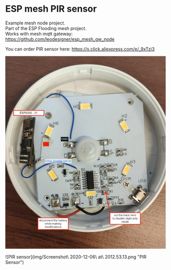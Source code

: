 # ESP mesh PIR sensor

Example mesh node project.  
Part of the ESP Flooding mesh project.  
Works with mesh mqtt gateway: https://github.com/leodesigner/esp_mesh_gw_node  

You can order PIR sensor here: https://s.click.aliexpress.com/e/_9xTzj3 

![ESP8266 Mesh Pir Sensor](img/mesh-pir-sensor3.jpg "ESP8266 Mesh Pir Sensor")

![PIR sensor](img/Screenshot\ 2020-12-06\ at\ 2012.53.13.png "PIR Sensor")

